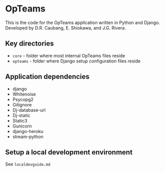 # OpTeams
This is the code for the OpTeams application written in Python and Django.
Developed by D.R. Caubang, E. Shiokawa, and J.G. Rivera.

## Key directories
* `core` - folder where most internal OpTeams files reside
* `opteams` - folder where Django setup configuration files reside

## Application dependencies
* django
* Whitenoise
* Psycopg2
* Gitignore
* Dj-database-url
* Dj-static
* Static3
* Gunicorn
* django-heroku
* stream-python

## Setup a local development environment
See `localdevguide.md`
